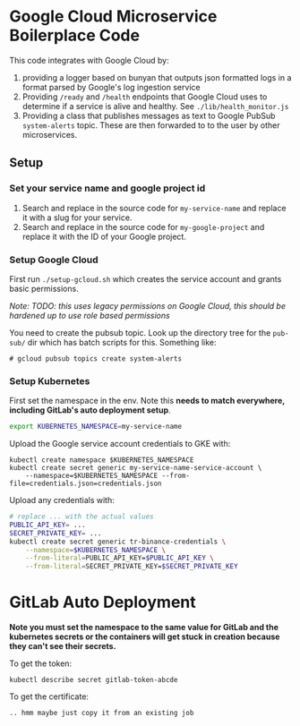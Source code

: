 # Google Cloud Microservice Boilerplace Code

This code integrates with Google Cloud by:

1. providing a logger based on bunyan that outputs json formatted logs in a format parsed by Google's log ingestion service
1. Providing `/ready` and `/health` endpoints that Google Cloud uses to determine if a service is alive and healthy. See `./lib/health_monitor.js`
1. Providing a class that publishes messages as text to Google PubSub `system-alerts` topic. These are then forwarded to to the user by other microservices.

## Setup

### Set your service name and google project id

1. Search and replace in the source code for `my-service-name` and replace it with a slug for your service. 
1. Search and replace in the source code for `my-google-project` and replace it with the ID of your Google project.

### Setup Google Cloud

First run `./setup-gcloud.sh` which creates the service account and
grants basic permissions.

*Note: TODO: this uses legacy permissions on Google Cloud, this should be hardened up to use role based permissions*

You need to create the pubsub topic. Look up the directory tree for the `pub-sub/` dir which has batch scripts for this. Something like:

```
# gcloud pubsub topics create system-alerts
```

### Setup Kubernetes

First set the namespace in the env. Note this **needs to match everywhere, including GitLab's auto deployment setup**.

```bash
export KUBERNETES_NAMESPACE=my-service-name
```

Upload the Google service account credentials to GKE with:

```
kubectl create namespace $KUBERNETES_NAMESPACE
kubectl create secret generic my-service-name-service-account \
    --namespace=$KUBERNETES_NAMESPACE --from-file=credentials.json=credentials.json
```

Upload any credentials with:

```bash
# replace ... with the actual values
PUBLIC_API_KEY= ...
SECRET_PRIVATE_KEY= ...
kubectl create secret generic tr-binance-credentials \
    --namespace=$KUBERNETES_NAMESPACE \
    --from-literal=PUBLIC_API_KEY=$PUBLIC_API_KEY \
    --from-literal=SECRET_PRIVATE_KEY=$SECRET_PRIVATE_KEY
```

# GitLab Auto Deployment

**Note you must set the namespace to the same value for GitLab and the kubernetes secrets or the containers will get
stuck in creation because they can't see their secrets.**

To get the token:

```
kubectl describe secret gitlab-token-abcde
```

To get the certificate:

```
.. hmm maybe just copy it from an existing job
```
